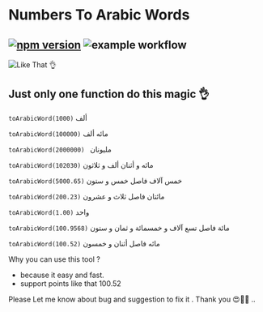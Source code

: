 # Numbers To Arabic Words
[![npm version](https://badge.fury.io/js/number-to-arabic-words.svg)](https://badge.fury.io/js/number-to-arabic-words)
![example workflow](https://github.com/mahmoudshahin1111/numbers-to-arabic-words/actions/workflows/.github/workflows/test.yml/badge.svg)
---

![Like That 👌](https://lh3.googleusercontent.com/pw/ACtC-3csUySSi5X3aOZ3cjYuwuDX1oUrxYUEJij3Bh-1AmMm2jlZBsu5tGoDjlvsTyubMJZHTZAKjK8iNBQm-UQacJef8GEcCDRtfLF0C5DRty8iLfhVKY7oAzCAoNZ4jqpcf88nG6KmNhkj-hrEqMLiiw2K=w1670-h693-no?authuser=0)

## Just only one function do this magic 👌

`toArabicWord(1000)`
ألف

`toArabicWord(100000)`
مائه ألف

`toArabicWord(2000000) `
مليونان

`toArabicWord(102030)`
مائه و أثنان ألف و ثلاثون

`toArabicWord(5000.65)`
خمس آلاف فاصل خمس و ستون

`toArabicWord(200.23)`
مائتان فاصل ثلاث و عشرون

`toArabicWord(1.00)`
واحد

`toArabicWord(100.9568)`
مائة فاصل تسع آلاف و خمسمائة و ثمان و ستون

`toArabicWord(100.52)`
مائه فاصل أثنان و خمسون

Why you can use this tool ?

- because it easy and fast.
- support points like that 100.52

Please Let me know about bug and suggestion to fix it .
Thank you 😍🚀💖 ..

